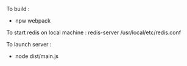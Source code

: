 To build : 
* npw webpack

To start redis on local machine :
redis-server /usr/local/etc/redis.conf

To launch server : 
* node dist/main.js